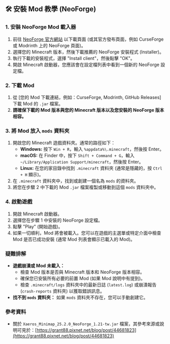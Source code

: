 ## 🛠️ 安裝 Mod 教學 (NeoForge)

### 1. 安裝 NeoForge Mod 載入器

1.  前往 [NeoForge 官方網站](https://neoforged.net/forge/) 以下載頁面 (或其官方發布頁面，例如 CurseForge 或 Modrinth 上的 NeoForge 頁面)。
2.  選擇您的 Minecraft 版本，然後下載推薦的 NeoForge 安裝程式 (Installer)。
3.  執行下載的安裝程式，選擇 "Install client"，然後點擊 "OK"。
4.  開啟 Minecraft 啟動器，您應該會在設定檔列表中看到一個新的 NeoForge 設定檔。

### 2. 下載 Mod

1.  從 [您的 Mod 下載連結，例如：CurseForge, Modrinth, GitHub Releases] 下載 Mod 的 `.jar` 檔案。
2.  **請確保下載的 Mod 版本與您的 Minecraft 版本以及您安裝的 NeoForge 版本相容。**

### 3. 將 Mod 放入 `mods` 資料夾

1.  開啟您的 Minecraft 遊戲資料夾。通常的路徑如下：
    - **Windows:** 按下 `Win + R`，輸入 `%appdata%\.minecraft`，然後按 Enter。
    - **macOS:** 在 Finder 中，按下 `Shift + Command + G`，輸入 `~/Library/Application Support/minecraft`，然後按 Enter。
    - **Linux:** 在您的家目錄中找到 `.minecraft` 資料夾 (通常是隱藏的，按 `Ctrl + H` 顯示)。
2.  在 `.minecraft` 資料夾中，找到或創建一個名為 `mods` 的資料夾。
3.  將您在步驟 2 中下載的 Mod `.jar` 檔案複製或移動到這個 `mods` 資料夾中。

### 4. 啟動遊戲

1.  開啟 Minecraft 啟動器。
2.  選擇您在步驟 1 中安裝的 NeoForge 設定檔。
3.  點擊 "Play" (開始遊戲)。
4.  如果一切順利，Mod 將會被載入。您可以在遊戲的主選單或特定介面中檢查 Mod 是否已成功安裝 (通常 Mod 列表會顯示已載入的 Mod)。

### 疑難排解

- **遊戲崩潰或 Mod 未載入：**
  - 檢查 Mod 版本是否與 Minecraft 版本和 NeoForge 版本相容。
  - 確保您已安裝所有必要的前置 Mod (如果 Mod 說明中有提到)。
  - 檢查 `.minecraft/logs` 資料夾中的最新日誌 (`latest.log`) 或崩潰報告 (`crash-reports` 資料夾) 以獲取錯誤訊息。
- **找不到 `mods` 資料夾：** 如果 `mods` 資料夾不存在，您可以手動創建它。

### 參考資料

- 關於 `Xaeros_Minimap_25.2.0_NeoForge_1.21-tw.jar` 檔案，其參考來源或說明可見於：[https://grant88.pixnet.net/blog/post/44681823](https://grant88.pixnet.net/blog/post/44681823)
